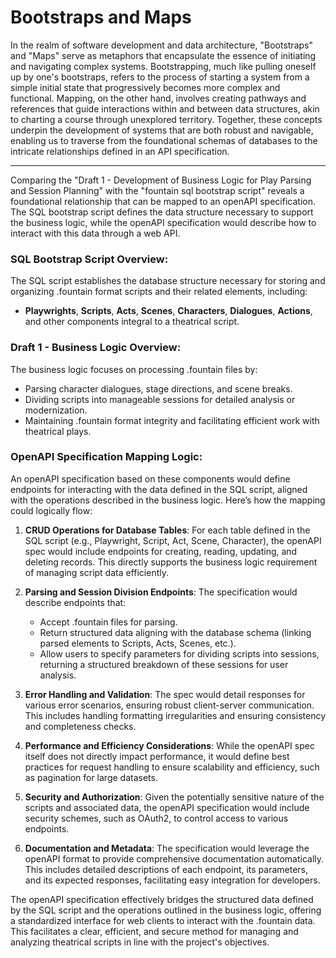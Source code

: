 # Bootstraps and Maps

In the realm of software development and data architecture, "Bootstraps" and "Maps" serve as metaphors that encapsulate the essence of initiating and navigating complex systems. Bootstrapping, much like pulling oneself up by one's bootstraps, refers to the process of starting a system from a simple initial state that progressively becomes more complex and functional. Mapping, on the other hand, involves creating pathways and references that guide interactions within and between data structures, akin to charting a course through unexplored territory. Together, these concepts underpin the development of systems that are both robust and navigable, enabling us to traverse from the foundational schemas of databases to the intricate relationships defined in an API specification.

---

Comparing the "Draft 1 - Development of Business Logic for Play Parsing and Session Planning" with the "fountain sql bootstrap script" reveals a foundational relationship that can be mapped to an openAPI specification. The SQL bootstrap script defines the data structure necessary to support the business logic, while the openAPI specification would describe how to interact with this data through a web API.

### SQL Bootstrap Script Overview:

The SQL script establishes the database structure necessary for storing and organizing .fountain format scripts and their related elements, including:
- **Playwrights**, **Scripts**, **Acts**, **Scenes**, **Characters**, **Dialogues**, **Actions**, and other components integral to a theatrical script.

### Draft 1 - Business Logic Overview:

The business logic focuses on processing .fountain files by:
- Parsing character dialogues, stage directions, and scene breaks.
- Dividing scripts into manageable sessions for detailed analysis or modernization.
- Maintaining .fountain format integrity and facilitating efficient work with theatrical plays.

### OpenAPI Specification Mapping Logic:

An openAPI specification based on these components would define endpoints for interacting with the data defined in the SQL script, aligned with the operations described in the business logic. Here’s how the mapping could logically flow:

1. **CRUD Operations for Database Tables**: For each table defined in the SQL script (e.g., Playwright, Script, Act, Scene, Character), the openAPI spec would include endpoints for creating, reading, updating, and deleting records. This directly supports the business logic requirement of managing script data efficiently.

2. **Parsing and Session Division Endpoints**: The specification would describe endpoints that:
   - Accept .fountain files for parsing.
   - Return structured data aligning with the database schema (linking parsed elements to Scripts, Acts, Scenes, etc.).
   - Allow users to specify parameters for dividing scripts into sessions, returning a structured breakdown of these sessions for user analysis.

3. **Error Handling and Validation**: The spec would detail responses for various error scenarios, ensuring robust client-server communication. This includes handling formatting irregularities and ensuring consistency and completeness checks.

4. **Performance and Efficiency Considerations**: While the openAPI spec itself does not directly impact performance, it would define best practices for request handling to ensure scalability and efficiency, such as pagination for large datasets.

5. **Security and Authorization**: Given the potentially sensitive nature of the scripts and associated data, the openAPI specification would include security schemes, such as OAuth2, to control access to various endpoints.

6. **Documentation and Metadata**: The specification would leverage the openAPI format to provide comprehensive documentation automatically. This includes detailed descriptions of each endpoint, its parameters, and its expected responses, facilitating easy integration for developers.

The openAPI specification effectively bridges the structured data defined by the SQL script and the operations outlined in the business logic, offering a standardized interface for web clients to interact with the .fountain data. This facilitates a clear, efficient, and secure method for managing and analyzing theatrical scripts in line with the project's objectives.